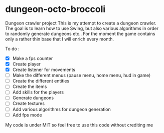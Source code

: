 # dungeon-octo-broccoli
Dungeon crawler project 
This is my attempt to create a dungeon crawler.
The goal is to learn how to use Swing, but also various algorithms in order to randomly generate dungeons etc..
For the moment the game contains only a rather thin base that I will enrich every month.

To do : 
- [X] Make a fps counter 
- [X] Create player 
- [X] Create listener for movements 
- [ ] Make the different menus (pause menu, home menu, hud in game)
- [ ] Create the different entities
- [ ] Create the items
- [ ] Add skills for the players 
- [ ] Generate dungeons 
- [ ] Create textures 
- [ ] Add various algorithms for dungeon generation
- [ ] Add fps mode

My code is under MIT so feel free to use this code without crediting me 
